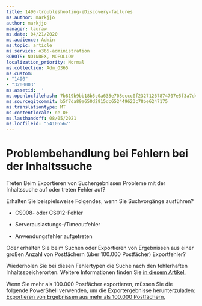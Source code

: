```yaml
---
title: 1490-troubleshooting-eDiscovery-failures
ms.author: markjjo
author: markjjo
manager: lauraw
ms.date: 04/21/2020
ms.audience: Admin
ms.topic: article
ms.service: o365-administration
ROBOTS: NOINDEX, NOFOLLOW
localization_priority: Normal
ms.collection: Adm_O365
ms.custom:
- "1490"
- "3200003"
ms.assetid: ''
ms.openlocfilehash: 7b819b9bb18b5c0a635e708eccc0f23271267874707e5f3a7d41b633a05f2822
ms.sourcegitcommit: b5f7da89a650d2915dc652449623c78be6247175
ms.translationtype: MT
ms.contentlocale: de-DE
ms.lasthandoff: 08/05/2021
ms.locfileid: "54105567"
---
```

# <a name="troubleshoot-content-search-errors"></a>Problembehandlung bei Fehlern bei der Inhaltssuche

Treten Beim Exportieren von Suchergebnissen Probleme mit der Inhaltssuche auf oder treten Fehler auf?

Erhalten Sie beispielsweise Folgendes, wenn Sie Suchvorgänge ausführen?

- CS008- oder CS012-Fehler

- Serverauslastungs-/Timeoutfehler

- Anwendungsfehler aufgetreten

Oder erhalten Sie beim Suchen oder Exportieren von Ergebnissen aus einer großen Anzahl von Postfächern (über 100.000 Postfächer) Exportfehler?

Wiederholen Sie bei diesen Fehlertypen die Suche nach den fehlerhaften Inhaltsspeicherorten. Weitere Informationen finden Sie [in diesem Artikel.](https://docs.microsoft.com/microsoft-365/compliance/retry-failed-content-search)

Wenn Sie mehr als 100.000 Postfächer exportieren, müssen Sie die folgende PowerShell verwenden, um die Exportergebnisse herunterzuladen: [Exportieren von Ergebnissen aus mehr als 100.000 Postfächern.](https://docs.microsoft.com/microsoft-365/compliance/export-search-results?view=o365-worldwide%23exporting-results-from-more-than-100000-mailboxes)
